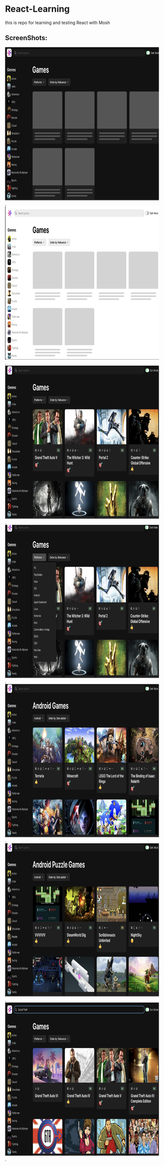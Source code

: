 # React-Learning

this is repo for learning and testing React with Mosh

## ScreenShots:
<img src="/images/pic1.png" width="1000" height="500"/>.
<img src="/images/pic2.png" width="1100" height="500"/>.
<img src="/images/pic3.png" width="800" height="500"/>.
<img src="/images/pic4.png" width="750" height="500"/>.
<img src="/images/pic5.png" width="750" height="500"/>.
<img src="/images/pic6.png" width="750" height="500"/>.
<img src="/images/pic7.png" width="750" height="500"/>.
